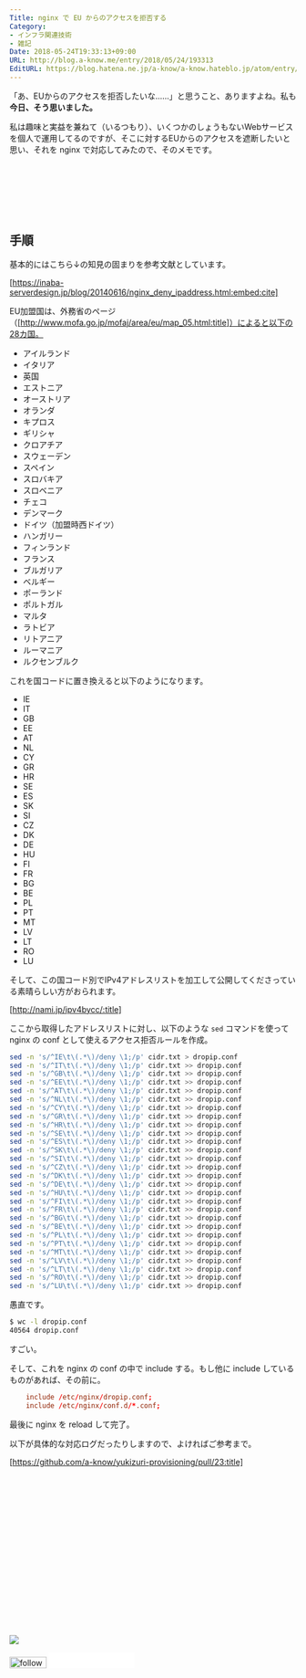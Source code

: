 ```yaml
---
Title: nginx で EU からのアクセスを拒否する
Category:
- インフラ関連技術
- 雑記
Date: 2018-05-24T19:33:13+09:00
URL: http://blog.a-know.me/entry/2018/05/24/193313
EditURL: https://blog.hatena.ne.jp/a-know/a-know.hateblo.jp/atom/entry/17391345971647621544
---
```


「あ、EUからのアクセスを拒否したいな......」と思うこと、ありますよね。私も<b>今日、そう思いました。</b>


私は趣味と実益を兼ねて（いるつもり）、いくつかのしょうもないWebサービスを個人で運用してるのですが、そこに対するEUからのアクセスを遮断したいと思い、それを nginx で対応してみたので、そのメモです。




<!-- more -->

<script async src="//pagead2.googlesyndication.com/pagead/js/adsbygoogle.js"></script>
<!-- article-top -->
<ins class="adsbygoogle"
     style="display:inline-block;width:728px;height:90px"
     data-ad-client="ca-pub-3463034538369189"
     data-ad-slot="8367620130"></ins>
<script>
(adsbygoogle = window.adsbygoogle || []).push({});
</script>


## 手順
基本的にはこちら↓の知見の固まりを参考文献としています。



[https://inaba-serverdesign.jp/blog/20140616/nginx_deny_ipaddress.html:embed:cite]



EU加盟国は、外務省のページ（[http://www.mofa.go.jp/mofaj/area/eu/map_05.html:title]）によると以下の28カ国。

- アイルランド
- イタリア
- 英国
- エストニア
- オーストリア
- オランダ
- キプロス
- ギリシャ
- クロアチア
- スウェーデン
- スペイン
- スロバキア
- スロベニア
- チェコ
- デンマーク
- ドイツ（加盟時西ドイツ）
- ハンガリー
- フィンランド
- フランス
- ブルガリア
- ベルギー
- ポーランド
- ポルトガル
- マルタ
- ラトビア
- リトアニア
- ルーマニア
- ルクセンブルク



これを国コードに置き換えると以下のようになります。


- IE
- IT
- GB
- EE
- AT
- NL
- CY
- GR
- HR
- SE
- ES
- SK
- SI
- CZ
- DK
- DE
- HU
- FI
- FR
- BG
- BE
- PL
- PT
- MT
- LV
- LT
- RO
- LU


そして、この国コード別でIPv4アドレスリストを加工して公開してくださっている素晴らしい方がおられます。




[http://nami.jp/ipv4bycc/:title]




ここから取得したアドレスリストに対し、以下のような `sed` コマンドを使って nginx の conf として使えるアクセス拒否ルールを作成。


```sh
sed -n 's/^IE\t\(.*\)/deny \1;/p' cidr.txt > dropip.conf
sed -n 's/^IT\t\(.*\)/deny \1;/p' cidr.txt >> dropip.conf
sed -n 's/^GB\t\(.*\)/deny \1;/p' cidr.txt >> dropip.conf
sed -n 's/^EE\t\(.*\)/deny \1;/p' cidr.txt >> dropip.conf
sed -n 's/^AT\t\(.*\)/deny \1;/p' cidr.txt >> dropip.conf
sed -n 's/^NL\t\(.*\)/deny \1;/p' cidr.txt >> dropip.conf
sed -n 's/^CY\t\(.*\)/deny \1;/p' cidr.txt >> dropip.conf
sed -n 's/^GR\t\(.*\)/deny \1;/p' cidr.txt >> dropip.conf
sed -n 's/^HR\t\(.*\)/deny \1;/p' cidr.txt >> dropip.conf
sed -n 's/^SE\t\(.*\)/deny \1;/p' cidr.txt >> dropip.conf
sed -n 's/^ES\t\(.*\)/deny \1;/p' cidr.txt >> dropip.conf
sed -n 's/^SK\t\(.*\)/deny \1;/p' cidr.txt >> dropip.conf
sed -n 's/^SI\t\(.*\)/deny \1;/p' cidr.txt >> dropip.conf
sed -n 's/^CZ\t\(.*\)/deny \1;/p' cidr.txt >> dropip.conf
sed -n 's/^DK\t\(.*\)/deny \1;/p' cidr.txt >> dropip.conf
sed -n 's/^DE\t\(.*\)/deny \1;/p' cidr.txt >> dropip.conf
sed -n 's/^HU\t\(.*\)/deny \1;/p' cidr.txt >> dropip.conf
sed -n 's/^FI\t\(.*\)/deny \1;/p' cidr.txt >> dropip.conf
sed -n 's/^FR\t\(.*\)/deny \1;/p' cidr.txt >> dropip.conf
sed -n 's/^BG\t\(.*\)/deny \1;/p' cidr.txt >> dropip.conf
sed -n 's/^BE\t\(.*\)/deny \1;/p' cidr.txt >> dropip.conf
sed -n 's/^PL\t\(.*\)/deny \1;/p' cidr.txt >> dropip.conf
sed -n 's/^PT\t\(.*\)/deny \1;/p' cidr.txt >> dropip.conf
sed -n 's/^MT\t\(.*\)/deny \1;/p' cidr.txt >> dropip.conf
sed -n 's/^LV\t\(.*\)/deny \1;/p' cidr.txt >> dropip.conf
sed -n 's/^LT\t\(.*\)/deny \1;/p' cidr.txt >> dropip.conf
sed -n 's/^RO\t\(.*\)/deny \1;/p' cidr.txt >> dropip.conf
sed -n 's/^LU\t\(.*\)/deny \1;/p' cidr.txt >> dropip.conf
```

愚直です。


```sh
$ wc -l dropip.conf 
40564 dropip.conf
```


すごい。


そして、これを nginx の conf の中で include する。もし他に include しているものがあれば、その前に。


```conf
    include /etc/nginx/dropip.conf;
    include /etc/nginx/conf.d/*.conf;
```


最後に nginx を reload して完了。


以下が具体的な対応ログだったりしますので、よければご参考まで。




[https://github.com/a-know/yukizuri-provisioning/pull/23:title]



<div>
<br>
<script async src="//pagead2.googlesyndication.com/pagead/js/adsbygoogle.js"></script>
<!-- article-bottom2 -->
<ins class="adsbygoogle"
     style="display:inline-block;width:300px;height:250px"
     data-ad-client="ca-pub-3463034538369189"
     data-ad-slot="5274552934"></ins>
<script>
(adsbygoogle = window.adsbygoogle || []).push({});
</script>

<a href="http://bit.ly/grass-graph" target='blank' rel="nofollow"><img src="https://cdn-ak.f.st-hatena.com/images/fotolife/a/a-know/20170405/20170405220342.png"></a>
<br>
</div>

<div>
<a href='http://cloud.feedly.com/#subscription%2Ffeed%2Fhttp%3A%2F%2Fblog.a-know.me%2Ffeed'  target='blank'><img id='feedlyFollow' src='//s3.feedly.com/img/follows/feedly-follow-rectangle-volume-small_2x.png' alt='follow us in feedly' width='65' height='20'></a>



<iframe src="//blog.hatena.ne.jp/a-know/a-know.hateblo.jp/subscribe/iframe" allowtransparency="true" frameborder="0" scrolling="no" width="150" height="28"></iframe>
</div>
